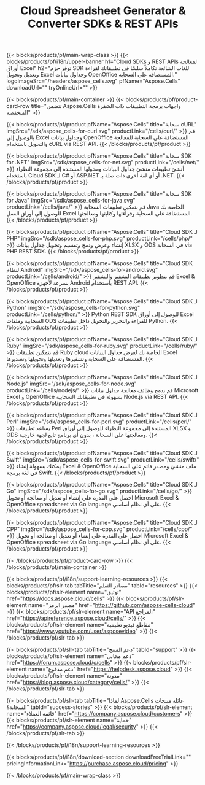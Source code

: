 ﻿---
title: Cloud Spreadsheet Generator & Converter SDKs & REST APIs
description:  توفر حزم SDK للغات الشائعة تكاملاً سلسًا في تطبيقاتك لقراءة وتعديل وتحويل Excel وجداول بيانات OpenOffice المستضافة على السحابة
weight: 10
url: /ar/family
---
{{< blocks/products/pf/main-wrap-class >}}
{{< blocks/products/pf/i18n/upper-banner h1="Cloud SDKs و REST APIs لمعالجة أوراق Excel" h2="توفر حزم SDK للغات الشائعة تكاملاً سلسًا في تطبيقاتك لقراءة وتعديل وتحويل Excel وجداول بيانات OpenOffice المستضافة على السحابة." logoImageSrc="/headers/aspose_cells.svg" pfName="Aspose.Cells" downloadUrl="" tryOnlineUrl="" >}}

{{< blocks/products/pf/main-container >}}
{{< blocks/products/pf/product-card-row title="تتضمن Aspose.Cells واجهات برمجة التطبيقات ذات الشفرة المنخفضة" >}}

{{< blocks/products/pf/product pfName="Aspose.Cells" title="سحابة cURL" imgSrc="/sdk/aspose_cells-for-curl.svg" productLink="/cells/curl/" >}}
قم بالوصول إلى Excel وجداول بيانات OpenOffice المستضافة على السحابة للمعالجة والتحويل باستخدام cURL via REST API.
{{< /blocks/products/pf/product >}}

{{< blocks/products/pf/product pfName="Aspose.Cells" title="سحابة SDK for .NET" imgSrc="/sdk/aspose_cells-for-net.svg" productLink="/cells/net/" >}}
أنشئ تطبيقات منشئ جداول البيانات ومحولها المستندة إلى مجموعة النظراء باستخدام Cloud SDK لـ C# أو ASP.NET أو أي لغة أخرى ذات صلة بـ .NET.
{{< /blocks/products/pf/product >}}

{{< blocks/products/pf/product pfName="Aspose.Cells" title="سحابة SDK for Java" imgSrc="/sdk/aspose_cells-for-java.svg" productLink="/cells/java/" >}}
قم بتمكين تطبيقات السحابة Java الخاصة بك للوصول إلى أوراق العمل Excel المستضافة على السحابة وقراءتها وكتابتها ومعالجتها.
{{< /blocks/products/pf/product >}}

{{< blocks/products/pf/product pfName="Aspose.Cells" title="Cloud SDK لـ PHP" imgSrc="/sdk/aspose_cells-for-php.svg" productLink="/cells/php/" >}}
إنشاء وعرض ودمج وتقسيم وتحويل جداول بيانات XLSX و ODS في السحابة via PHP REST SDK.
{{< /blocks/products/pf/product >}}

{{< blocks/products/pf/product pfName="Aspose.Cells" title="Cloud SDK لنظام Android" imgSrc="/sdk/aspose_cells-for-android.svg" productLink="/cells/android/" >}}
قم بتطوير تطبيقات التشفير والتشفير Excel & OpenOffice بسرعة لأجهزة Android باستخدام REST API.
{{< /blocks/products/pf/product >}}

{{< blocks/products/pf/product pfName="Aspose.Cells" title="Cloud SDK لـ Python" imgSrc="/sdk/aspose_cells-for-python.svg" productLink="/cells/python/" >}}
Python REST SDK للوصول إلى أوراق Excel السحابية وملفات ODS للقراءة والتحرير والتحويل داخل تطبيقات Python.
{{< /blocks/products/pf/product >}}

{{< blocks/products/pf/product pfName="Aspose.Cells" title="Cloud SDK لـ Ruby" imgSrc="/sdk/aspose_cells-for-ruby.svg" productLink="/cells/ruby/" >}}
قم بتمكين تطبيقات Ruby cloud الخاصة بك لعرض جداول البيانات Excel المستضافة على السحابة وتشفيرها وتعديلها وتحويلها وتصديرها.
{{< /blocks/products/pf/product >}}

{{< blocks/products/pf/product pfName="Aspose.Cells" title="Cloud SDK لـ Node.js" imgSrc="/sdk/aspose_cells-for-node.svg" productLink="/cells/nodejs/" >}}
قم بدمج وظائف معالجة جداول بيانات Microsoft Excel و OpenOffice بسهولة في تطبيقاتك السحابية Node.js via REST API.
{{< /blocks/products/pf/product >}}

{{< blocks/products/pf/product pfName="Aspose.Cells" title="Cloud SDK لـ Perl" imgSrc="/sdk/aspose_cells-for-perl.svg" productLink="/cells/perl/" >}}
يساعد تطبيقات Perl المستندة إلى مجموعة النظراء للوصول إلى أوراق XLSX و ODS ومعالجتها على السحابة ، بدون أي برنامج تابع لجهة خارجية.
{{< /blocks/products/pf/product >}}

{{< blocks/products/pf/product pfName="Aspose.Cells" title="Cloud SDK لـ Swift" imgSrc="/sdk/aspose_cells-for-swift.svg" productLink="/cells/swift/" >}}
يمكنك بسهولة إنشاء Excel & OpenOffice ملف منشئ ومصدر قائم على السحابة في لغة برمجة Swift.
{{< /blocks/products/pf/product >}}

{{< blocks/products/pf/product pfName="Aspose.Cells" title="Cloud SDK لـ Go" imgSrc="/sdk/aspose_cells-for-go.svg" productLink="/cells/go/" >}}
احصل على القدرة على إنشاء أو تعديل أو معالجة أو تحويل Microsoft Excel & OpenOffice spreadsheet via Go language على أي نظام أساسي.
{{< /blocks/products/pf/product >}}

{{< blocks/products/pf/product pfName="Aspose.Cells" title="Cloud SDK لـ CPP" imgSrc="/sdk/aspose_cells-for-cpp.svg" productLink="/cells/cpp/" >}}
احصل على القدرة على إنشاء أو تعديل أو معالجة أو تحويل Microsoft Excel & OpenOffice spreadsheet via Go language على أي نظام أساسي.
{{< /blocks/products/pf/product >}}

{{< /blocks/products/pf/product-card-row >}}
{{< /blocks/products/pf/main-container >}}

{{< blocks/products/pf/i18n/support-learning-resources >}}
{{< blocks/products/pf/slr-tab tabTitle="مصادر التعلم" tabId="resources" >}}
{{< blocks/products/pf/slr-element name="توثيق" href="https://docs.aspose.cloud/cells" >}}
{{< blocks/products/pf/slr-element name="مصدر الرمز" href="https://github.com/aspose-cells-cloud" >}}
{{< blocks/products/pf/slr-element name="API المراجع" href="https://apireference.aspose.cloud/cells/" >}}
{{< blocks/products/pf/slr-element name="مقاطع فيديو تعليمية" href="https://www.youtube.com/user/asposevideo" >}}
{{< /blocks/products/pf/slr-tab >}}

{{< blocks/products/pf/slr-tab tabTitle="دعم المنتج" tabId="support" >}}
{{< blocks/products/pf/slr-element name="دعم مجاني" href="https://forum.aspose.cloud/c/cells" >}}
{{< blocks/products/pf/slr-element name="دعم مدفوع" href="https://helpdesk.aspose.cloud" >}}
{{< blocks/products/pf/slr-element name="مدونة" href="https://blog.aspose.cloud/category/cells/" >}}
{{< /blocks/products/pf/slr-tab >}}

{{< blocks/products/pf/slr-tab tabTitle="لماذا Aspose.Cells عائلة منتجات السحابة؟" tabId="success-stories" >}}
{{< blocks/products/pf/slr-element name="قائمة العملاء" href="https://company.aspose.cloud/customers" >}}
{{< blocks/products/pf/slr-element name="حماية" href="https://company.aspose.cloud/legal/security" >}}
{{< /blocks/products/pf/slr-tab >}}

{{< /blocks/products/pf/i18n/support-learning-resources >}}

{{< blocks/products/pf/i18n/download-section downloadFreeTrialLink="" pricingInformationLink="https://purchase.aspose.cloud/pricing" >}}

{{< /blocks/products/pf/main-wrap-class >}}

